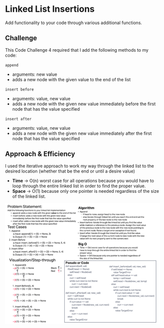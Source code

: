 # Linked List Insertions
Add functionality to your code through various additional functions.

## Challenge
This Code Challenge 4 required that I add the following methods to my code:

`append`
- arguments: new value
- adds a new node with the given value to the end of the list

`insert before`
- arguments: value, new value
- adds a new node with the given new value immediately before the first node that has the value specified

`insert after`
- arguments: value, new value
- adds a new node with the given new value immediately after the first node that has the value specified

## Approach & Efficiency
I used the iterative approach to work my way through the linked list to the desired location (whether that be the end or until a desire value)

- **Time** -> O(n) worst case for all operations because you would have to loop through the entire linked list in order to find the proper value.
- **Space** -> O(1) because only one pointer is needed regardless of the size of the linked list.

![Linked List Whiteboard](White%20Board.png)
